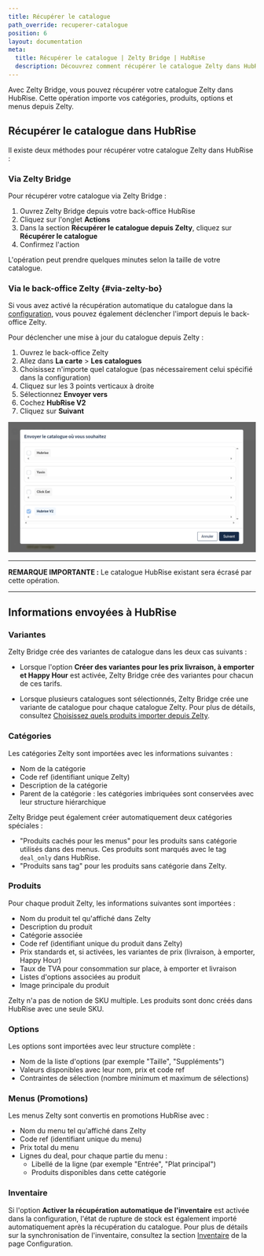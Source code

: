 ```yaml
---
title: Récupérer le catalogue
path_override: recuperer-catalogue
position: 6
layout: documentation
meta:
  title: Récupérer le catalogue | Zelty Bridge | HubRise
  description: Découvrez comment récupérer le catalogue Zelty dans HubRise, les informations importées et les références techniques.
---
```


Avec Zelty Bridge, vous pouvez récupérer votre catalogue Zelty dans HubRise. Cette opération importe vos catégories, produits, options et menus depuis Zelty.

## Récupérer le catalogue dans HubRise

Il existe deux méthodes pour récupérer votre catalogue Zelty dans HubRise :

### Via Zelty Bridge

Pour récupérer votre catalogue via Zelty Bridge :

1. Ouvrez Zelty Bridge depuis votre back-office HubRise
2. Cliquez sur l'onglet **Actions**
3. Dans la section **Récupérer le catalogue depuis Zelty**, cliquez sur **Récupérer le catalogue**
4. Confirmez l'action

L'opération peut prendre quelques minutes selon la taille de votre catalogue.

### Via le back-office Zelty {#via-zelty-bo}

Si vous avez activé la récupération automatique du catalogue dans la [configuration](/apps/zelty-bridge/configuration#catalog), vous pouvez également déclencher l'import depuis le back-office Zelty.

Pour déclencher une mise à jour du catalogue depuis Zelty :

1. Ouvrez le back-office Zelty
2. Allez dans **La carte** > **Les catalogues**
3. Choisissez n'importe quel catalogue (pas nécessairement celui spécifié dans la configuration)
4. Cliquez sur les 3 points verticaux à droite
5. Sélectionnez **Envoyer vers**
6. Cochez **HubRise V2**
7. Cliquez sur **Suivant**

![Envoi du catalogue depuis Zelty](./images/005-2x-zelty-push-catalog.png)

---

**REMARQUE IMPORTANTE :** Le catalogue HubRise existant sera écrasé par cette opération.

---

## Informations envoyées à HubRise

### Variantes

Zelty Bridge crée des variantes de catalogue dans les deux cas suivants :

- Lorsque l'option **Créer des variantes pour les prix livraison, à emporter et Happy Hour** est activée, Zelty Bridge crée des variantes pour chacun de ces tarifs.

- Lorsque plusieurs catalogues sont sélectionnés, Zelty Bridge crée une variante de catalogue pour chaque catalogue Zelty. Pour plus de détails, consultez [Choisissez quels produits importer depuis Zelty](/apps/zelty-bridge/configuration#select-catalog).

### Catégories

Les catégories Zelty sont importées avec les informations suivantes :

- Nom de la catégorie
- Code ref (identifiant unique Zelty)
- Description de la catégorie
- Parent de la catégorie : les catégories imbriquées sont conservées avec leur structure hiérarchique

Zelty Bridge peut également créer automatiquement deux catégories spéciales :

- "Produits cachés pour les menus" pour les produits sans catégorie utilisés dans des menus. Ces produits sont marqués avec le tag `deal_only` dans HubRise.
- "Produits sans tag" pour les produits sans catégorie dans Zelty.

### Produits

Pour chaque produit Zelty, les informations suivantes sont importées :

- Nom du produit tel qu'affiché dans Zelty
- Description du produit
- Catégorie associée
- Code ref (identifiant unique du produit dans Zelty)
- Prix standards et, si activées, les variantes de prix (livraison, à emporter, Happy Hour)
- Taux de TVA pour consommation sur place, à emporter et livraison
- Listes d'options associées au produit
- Image principale du produit

Zelty n'a pas de notion de SKU multiple. Les produits sont donc créés dans HubRise avec une seule SKU.

### Options

Les options sont importées avec leur structure complète :

- Nom de la liste d'options (par exemple "Taille", "Suppléments")
- Valeurs disponibles avec leur nom, prix et code ref
- Contraintes de sélection (nombre minimum et maximum de sélections)

### Menus (Promotions)

Les menus Zelty sont convertis en promotions HubRise avec :

- Nom du menu tel qu'affiché dans Zelty
- Code ref (identifiant unique du menu)
- Prix total du menu
- Lignes du deal, pour chaque partie du menu :
  - Libellé de la ligne (par exemple "Entrée", "Plat principal")
  - Produits disponibles dans cette catégorie

### Inventaire

Si l'option **Activer la récupération automatique de l'inventaire** est activée dans la configuration, l'état de rupture de stock est également importé automatiquement après la récupération du catalogue. Pour plus de détails sur la synchronisation de l'inventaire, consultez la section [Inventaire](/apps/zelty-bridge/configuration#inventory-sync) de la page Configuration.
